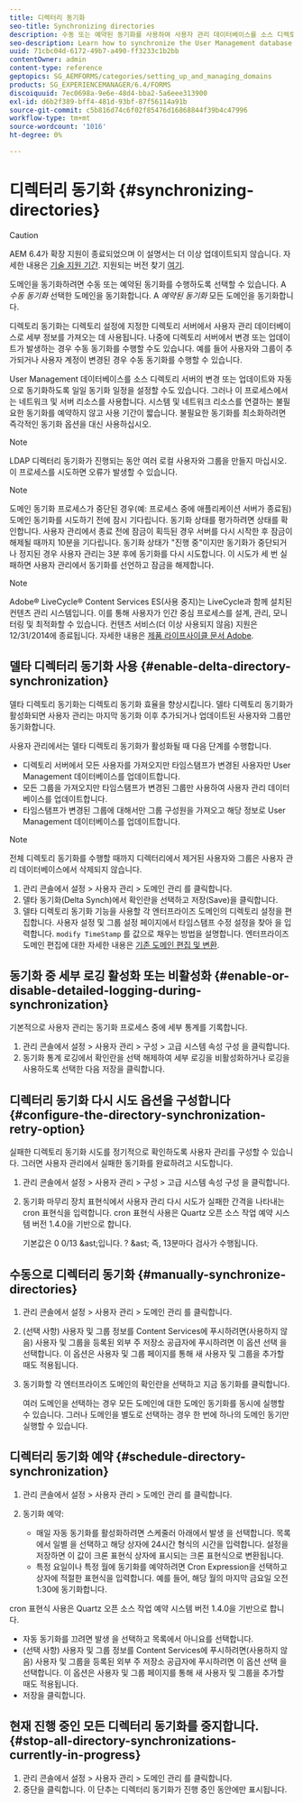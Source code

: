 ```yaml
---
title: 디렉터리 동기화
seo-title: Synchronizing directories
description: 수동 또는 예약된 동기화를 사용하여 사용자 관리 데이터베이스를 소스 디렉토리 서버의 변경 사항과 동기화하는 방법을 알아봅니다.
seo-description: Learn how to synchronize the User Management database with changes to the source directory servers using manual or scheduled synchronization.
uuid: 71cbc04d-6172-49b7-a490-ff3233c1b2bb
contentOwner: admin
content-type: reference
geptopics: SG_AEMFORMS/categories/setting_up_and_managing_domains
products: SG_EXPERIENCEMANAGER/6.4/FORMS
discoiquuid: 7ec0698a-9e6e-48d4-bba2-5a6eee313900
exl-id: d6b2f389-bff4-481d-93bf-87f56114a91b
source-git-commit: c5b816d74c6f02f85476d16868844f39b4c47996
workflow-type: tm+mt
source-wordcount: '1016'
ht-degree: 0%

---
```


# 디렉터리 동기화 {#synchronizing-directories}

>[!CAUTION]
>
>AEM 6.4가 확장 지원이 종료되었으며 이 설명서는 더 이상 업데이트되지 않습니다. 자세한 내용은 [기술 지원 기간](https://helpx.adobe.com/kr/support/programs/eol-matrix.html). 지원되는 버전 찾기 [여기](https://experienceleague.adobe.com/docs/).

도메인을 동기화하려면 수동 또는 예약된 동기화를 수행하도록 선택할 수 있습니다. A *수동 동기화* 선택한 도메인을 동기화합니다. A *예약된 동기화* 모든 도메인을 동기화합니다.

디렉토리 동기화는 디렉토리 설정에 지정한 디렉토리 서버에서 사용자 관리 데이터베이스로 세부 정보를 가져오는 데 사용됩니다. 나중에 디렉토리 서버에서 변경 또는 업데이트가 발생하는 경우 수동 동기화를 수행할 수도 있습니다. 예를 들어 사용자와 그룹이 추가되거나 사용자 계정이 변경된 경우 수동 동기화를 수행할 수 있습니다.

User Management 데이터베이스를 소스 디렉토리 서버의 변경 또는 업데이트와 자동으로 동기화하도록 일일 동기화 일정을 설정할 수도 있습니다. 그러나 이 프로세스에서는 네트워크 및 서버 리소스를 사용합니다. 시스템 및 네트워크 리소스를 연결하는 불필요한 동기화를 예약하지 않고 사용 기간이 짧습니다. 불필요한 동기화를 최소화하려면 즉각적인 동기화 옵션을 대신 사용하십시오.

>[!NOTE]
>
>LDAP 디렉터리 동기화가 진행되는 동안 여러 로컬 사용자와 그룹을 만들지 마십시오. 이 프로세스를 시도하면 오류가 발생할 수 있습니다.

>[!NOTE]
>
>도메인 동기화 프로세스가 중단된 경우(예: 프로세스 중에 애플리케이션 서버가 종료됨) 도메인 동기화를 시도하기 전에 잠시 기다립니다. 동기화 상태를 평가하려면 상태를 확인합니다. 사용자 관리에서 종료 전에 잠금이 획득된 경우 서버를 다시 시작한 후 잠금이 해제될 때까지 10분을 기다립니다. 동기화 상태가 &quot;진행 중&quot;이지만 동기화가 중단되거나 정지된 경우 사용자 관리는 3분 후에 동기화를 다시 시도합니다. 이 시도가 세 번 실패하면 사용자 관리에서 동기화를 선언하고 잠금을 해제합니다.

>[!NOTE]
>
>Adobe® LiveCycle® Content Services ES(사용 중지)는 LiveCycle과 함께 설치된 컨텐츠 관리 시스템입니다. 이를 통해 사용자가 인간 중심 프로세스를 설계, 관리, 모니터링 및 최적화할 수 있습니다. 컨텐츠 서비스(더 이상 사용되지 않음) 지원은 12/31/2014에 종료됩니다. 자세한 내용은 [제품 라이프사이클 문서 Adobe](https://www.adobe.com/support/products/enterprise/eol/eol_matrix.html).

## 델타 디렉터리 동기화 사용 {#enable-delta-directory-synchronization}

델타 디렉토리 동기화는 디렉토리 동기화 효율을 향상시킵니다. 델타 디렉토리 동기화가 활성화되면 사용자 관리는 마지막 동기화 이후 추가되거나 업데이트된 사용자와 그룹만 동기화합니다.

사용자 관리에서는 델타 디렉토리 동기화가 활성화될 때 다음 단계를 수행합니다.

* 디렉토리 서버에서 모든 사용자를 가져오지만 타임스탬프가 변경된 사용자만 User Management 데이터베이스를 업데이트합니다.
* 모든 그룹을 가져오지만 타임스탬프가 변경된 그룹만 사용하여 사용자 관리 데이터베이스를 업데이트합니다.
* 타임스탬프가 변경된 그룹에 대해서만 그룹 구성원을 가져오고 해당 정보로 User Management 데이터베이스를 업데이트합니다.

>[!NOTE]
>
>전체 디렉토리 동기화를 수행할 때까지 디렉터리에서 제거된 사용자와 그룹은 사용자 관리 데이터베이스에서 삭제되지 않습니다.

1. 관리 콘솔에서 설정 > 사용자 관리 > 도메인 관리 를 클릭합니다.
1. 델타 동기화(Delta Synch)에서 확인란을 선택하고 저장(Save)을 클릭합니다.
1. 델타 디렉토리 동기화 기능을 사용할 각 엔터프라이즈 도메인의 디렉토리 설정을 편집합니다. 사용자 설정 및 그룹 설정 페이지에서 타임스탬프 수정 설정을 찾아 을 입력합니다. `modify TimeStamp` 를 값으로 채우는 방법을 설명합니다. 엔터프라이즈 도메인 편집에 대한 자세한 내용은 [기존 도메인 편집 및 변환](/help/forms/using/admin-help/editing-converting-existing-domains.md#editing-and-converting-existing-domains).

## 동기화 중 세부 로깅 활성화 또는 비활성화 {#enable-or-disable-detailed-logging-during-synchronization}

기본적으로 사용자 관리는 동기화 프로세스 중에 세부 통계를 기록합니다.

1. 관리 콘솔에서 설정 > 사용자 관리 > 구성 > 고급 시스템 속성 구성 을 클릭합니다.
1. 동기화 통계 로깅에서 확인란을 선택 해제하여 세부 로깅을 비활성화하거나 로깅을 사용하도록 선택한 다음 저장을 클릭합니다.

## 디렉터리 동기화 다시 시도 옵션을 구성합니다 {#configure-the-directory-synchronization-retry-option}

실패한 디렉토리 동기화 시도를 정기적으로 확인하도록 사용자 관리를 구성할 수 있습니다. 그러면 사용자 관리에서 실패한 동기화를 완료하려고 시도합니다.

1. 관리 콘솔에서 설정 > 사용자 관리 > 구성 > 고급 시스템 속성 구성 을 클릭합니다.
1. 동기화 마무리 장치 표현식에서 사용자 관리 다시 시도가 실패한 간격을 나타내는 cron 표현식을 입력합니다. cron 표현식 사용은 Quartz 오픈 소스 작업 예약 시스템 버전 1.4.0을 기반으로 합니다.

   기본값은 0 0/13 &amp;ast;입니다. ? &amp;ast; 즉, 13분마다 검사가 수행됩니다.

## 수동으로 디렉터리 동기화 {#manually-synchronize-directories}

1. 관리 콘솔에서 설정 > 사용자 관리 > 도메인 관리 를 클릭합니다.
1. (선택 사항) 사용자 및 그룹 정보를 Content Services에 푸시하려면(사용하지 않음) 사용자 및 그룹을 등록된 외부 주 저장소 공급자에 푸시하려면 이 옵션 선택 을 선택합니다. 이 옵션은 사용자 및 그룹 페이지를 통해 새 사용자 및 그룹을 추가할 때도 적용됩니다.
1. 동기화할 각 엔터프라이즈 도메인의 확인란을 선택하고 지금 동기화를 클릭합니다.

   여러 도메인을 선택하는 경우 모든 도메인에 대한 도메인 동기화를 동시에 실행할 수 있습니다. 그러나 도메인을 별도로 선택하는 경우 한 번에 하나의 도메인 동기만 실행할 수 있습니다.

## 디렉터리 동기화 예약 {#schedule-directory-synchronization}

1. 관리 콘솔에서 설정 > 사용자 관리 > 도메인 관리 를 클릭합니다.
1. 동기화 예약:

   * 매일 자동 동기화를 활성화하려면 스케줄러 아래에서 발생 을 선택합니다. 목록에서 일별 을 선택하고 해당 상자에 24시간 형식의 시간을 입력합니다. 설정을 저장하면 이 값이 크론 표현식 상자에 표시되는 크론 표현식으로 변환됩니다.
   * 특정 요일이나 특정 월에 동기화를 예약하려면 Cron Expression을 선택하고 상자에 적절한 표현식을 입력합니다. 예를 들어, 해당 월의 마지막 금요일 오전 1:30에 동기화합니다.

cron 표현식 사용은 Quartz 오픈 소스 작업 예약 시스템 버전 1.4.0을 기반으로 합니다.

* 자동 동기화를 끄려면 발생 을 선택하고 목록에서 아니요를 선택합니다.
* (선택 사항) 사용자 및 그룹 정보를 Content Services에 푸시하려면(사용하지 않음) 사용자 및 그룹을 등록된 외부 주 저장소 공급자에 푸시하려면 이 옵션 선택 을 선택합니다. 이 옵션은 사용자 및 그룹 페이지를 통해 새 사용자 및 그룹을 추가할 때도 적용됩니다.
* 저장을 클릭합니다.

## 현재 진행 중인 모든 디렉터리 동기화를 중지합니다. {#stop-all-directory-synchronizations-currently-in-progress}

1. 관리 콘솔에서 설정 > 사용자 관리 > 도메인 관리 를 클릭합니다.
1. 중단을 클릭합니다. 이 단추는 디렉터리 동기화가 진행 중인 동안에만 표시됩니다.
